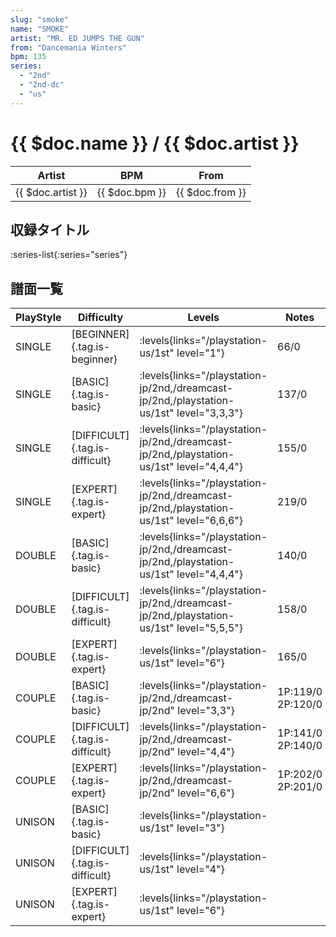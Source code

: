 ```yaml
---
slug: "smoke"
name: "SMOKE"
artist: "MR. ED JUMPS THE GUN"
from: "Dancemania Winters"
bpm: 135
series:
  - "2nd"
  - "2nd-dc"
  - "us"
---
```


# {{ $doc.name }} / {{ $doc.artist }}

|Artist|BPM|From|
|------|---|----|
|{{ $doc.artist }}|{{ $doc.bpm }}|{{ $doc.from }}|

## 収録タイトル

:series-list{:series="series"}

## 譜面一覧

|PlayStyle|Difficulty|Levels|Notes|Movie|
|---------|----------|------|-----|-----|
|SINGLE|[BEGINNER]{.tag.is-beginner}| :levels{links="/playstation-us/1st" level="1"}|66/0||
|SINGLE|[BASIC]{.tag.is-basic}| :levels{links="/playstation-jp/2nd,/dreamcast-jp/2nd,/playstation-us/1st" level="3,3,3"}|137/0||
|SINGLE|[DIFFICULT]{.tag.is-difficult}| :levels{links="/playstation-jp/2nd,/dreamcast-jp/2nd,/playstation-us/1st" level="4,4,4"}|155/0||
|SINGLE|[EXPERT]{.tag.is-expert}| :levels{links="/playstation-jp/2nd,/dreamcast-jp/2nd,/playstation-us/1st" level="6,6,6"}|219/0||
|DOUBLE|[BASIC]{.tag.is-basic}| :levels{links="/playstation-jp/2nd,/dreamcast-jp/2nd,/playstation-us/1st" level="4,4,4"}|140/0||
|DOUBLE|[DIFFICULT]{.tag.is-difficult}| :levels{links="/playstation-jp/2nd,/dreamcast-jp/2nd,/playstation-us/1st" level="5,5,5"}|158/0||
|DOUBLE|[EXPERT]{.tag.is-expert}| :levels{links="/playstation-us/1st" level="6"}|165/0||
|COUPLE|[BASIC]{.tag.is-basic}| :levels{links="/playstation-jp/2nd,/dreamcast-jp/2nd" level="3,3"}|1P:119/0 2P:120/0||
|COUPLE|[DIFFICULT]{.tag.is-difficult}| :levels{links="/playstation-jp/2nd,/dreamcast-jp/2nd" level="4,4"}|1P:141/0 2P:140/0||
|COUPLE|[EXPERT]{.tag.is-expert}| :levels{links="/playstation-jp/2nd,/dreamcast-jp/2nd" level="6,6"}|1P:202/0 2P:201/0||
|UNISON|[BASIC]{.tag.is-basic}| :levels{links="/playstation-us/1st" level="3"}|||
|UNISON|[DIFFICULT]{.tag.is-difficult}| :levels{links="/playstation-us/1st" level="4"}|||
|UNISON|[EXPERT]{.tag.is-expert}| :levels{links="/playstation-us/1st" level="6"}|||
